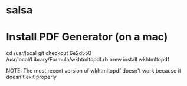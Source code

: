 salsa
=====


Install PDF Generator (on a mac)
================================

cd /usr/local
git checkout 6e2d550 /usr/local/Library/Formula/wkhtmltopdf.rb
brew install wkhtmltopdf

NOTE: The most recent version of wkhtmltopdf doesn't work because it doesn't exit properly